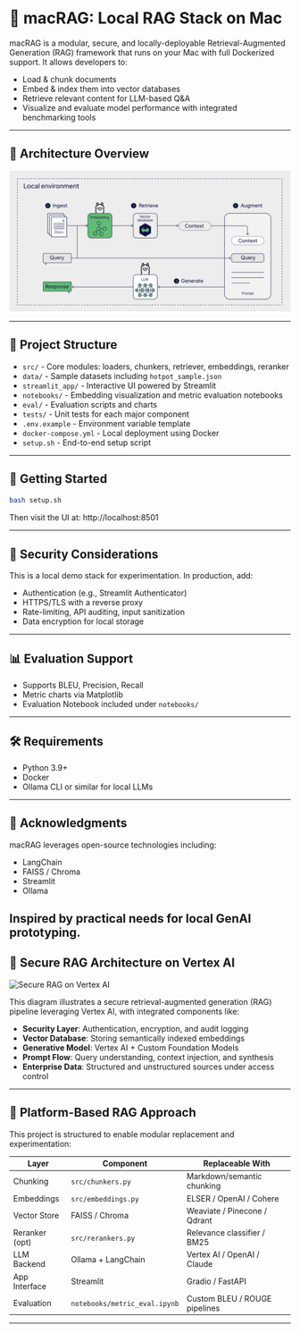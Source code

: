 # 🧠 macRAG: Local RAG Stack on Mac

macRAG is a modular, secure, and locally-deployable Retrieval-Augmented Generation (RAG) framework that runs on your Mac with full Dockerized support. It allows developers to:
- Load & chunk documents
- Embed & index them into vector databases
- Retrieve relevant content for LLM-based Q&A
- Visualize and evaluate model performance with integrated benchmarking tools

---

## 📐 Architecture Overview

![Architecture](images/architecture.png)

---

## 📂 Project Structure

- `src/` - Core modules: loaders, chunkers, retriever, embeddings, reranker
- `data/` - Sample datasets including `hotpot_sample.json`
- `streamlit_app/` - Interactive UI powered by Streamlit
- `notebooks/` - Embedding visualization and metric evaluation notebooks
- `eval/` - Evaluation scripts and charts
- `tests/` - Unit tests for each major component
- `.env.example` - Environment variable template
- `docker-compose.yml` - Local deployment using Docker
- `setup.sh` - End-to-end setup script

---

## 🚀 Getting Started

```bash
bash setup.sh
```

Then visit the UI at: http://localhost:8501

---

## 🔐 Security Considerations

This is a local demo stack for experimentation. In production, add:

- Authentication (e.g., Streamlit Authenticator)
- HTTPS/TLS with a reverse proxy
- Rate-limiting, API auditing, input sanitization
- Data encryption for local storage

---

## 📊 Evaluation Support

- Supports BLEU, Precision, Recall
- Metric charts via Matplotlib
- Evaluation Notebook included under `notebooks/`

---

## 🛠️ Requirements

- Python 3.9+
- Docker
- Ollama CLI or similar for local LLMs

---

## 🙌 Acknowledgments

macRAG leverages open-source technologies including:
- LangChain
- FAISS / Chroma
- Streamlit
- Ollama

Inspired by practical needs for local GenAI prototyping.
---

## 🧠 Secure RAG Architecture on Vertex AI

![Secure RAG on Vertex AI](architecture.png)

This diagram illustrates a secure retrieval-augmented generation (RAG) pipeline leveraging Vertex AI, with integrated components like:

- **Security Layer**: Authentication, encryption, and audit logging
- **Vector Database**: Storing semantically indexed embeddings
- **Generative Model**: Vertex AI + Custom Foundation Models
- **Prompt Flow**: Query understanding, context injection, and synthesis
- **Enterprise Data**: Structured and unstructured sources under access control

---

## 🧱 Platform-Based RAG Approach

This project is structured to enable modular replacement and experimentation:

| Layer              | Component                        | Replaceable With                |
|-------------------|----------------------------------|---------------------------------|
| Chunking          | `src/chunkers.py`                | Markdown/semantic chunking     |
| Embeddings        | `src/embeddings.py`              | ELSER / OpenAI / Cohere        |
| Vector Store      | FAISS / Chroma                   | Weaviate / Pinecone / Qdrant   |
| Reranker (opt)    | `src/rerankers.py`               | Relevance classifier / BM25    |
| LLM Backend       | Ollama + LangChain               | Vertex AI / OpenAI / Claude    |
| App Interface     | Streamlit                        | Gradio / FastAPI               |
| Evaluation        | `notebooks/metric_eval.ipynb`    | Custom BLEU / ROUGE pipelines  |

---

